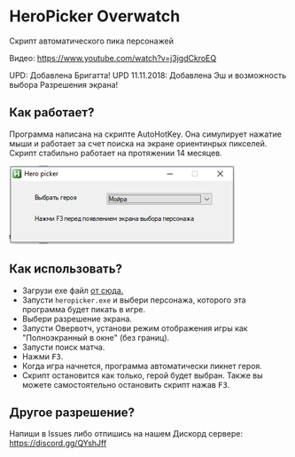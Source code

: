 # HeroPicker Overwatch
Скрипт автоматического пика персонажей

Видео: https://www.youtube.com/watch?v=j3jgdCkroEQ

UPD: Добавлена Бригатта!
UPD 11.11.2018: Добавлена Эш и возможность выбора Разрешения экрана!

## Как работает? 

Программа написана на скрипте AutoHotKey. Она симулирует нажатие мыши и работает за счет поиска на экране ориентинрых пикселей.
Скрипт стабильно работает на протяжении 14 месяцев. 

![](./msc/gui.png)

## Как использовать? 

- Загрузи exe файл [от сюда.](https://github.com/idaspin/heropicker/releases)
- Запусти `heropicker.exe` и выбери персонажа, которого эта программа будет пикать в игре.
- Выбери разрешение экрана.
- Запусти Овервотч, установи режим отображения игры как "Полноэкранный в окне" (без границ).
- Запусти поиск матча.
- Нажми <kbd>F3</kbd>.
- Когда игра начнется, программа автоматически пикнет героя.
- Скрипт остановится как только, герой будет выбран. Также вы можете самостоятельно остановить скрипт нажав <kbd>F3</kbd>.

## Другое разрешение?

Напиши в Issues либо отпишись на нашем Дискорд сервере: 
https://discord.gg/QYshJff
